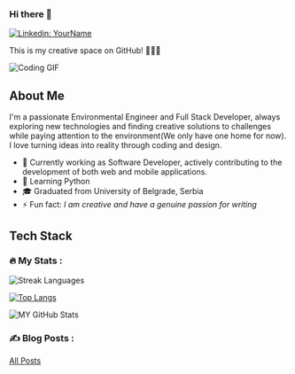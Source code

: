 ### Hi there 👋

[![Linkedin: YourName](https://img.shields.io/badge/-YourName-blue?style=flat-square&logo=Linkedin&logoColor=white&link=https://www.linkedin.com/in/yourlinkedin/)](https://www.linkedin.com/in/abiodun-idowu/)


This is my creative space on GitHub! 🚀🚀🚀

![Coding GIF](https://media.giphy.com/media/fwbZnTftCXVocKzfxR/giphy.gif)

## About Me

I'm a passionate Environmental Engineer and Full Stack Developer, always exploring new technologies and finding creative solutions to challenges while paying attention to the environment(We only have one home for now). I love turning ideas into reality through coding and design.

- 💼 Currently working as Software Developer, actively contributing to the development of both web and mobile applications.
- 🌱 Learning Python
- 🎓 Graduated from University of Belgrade, Serbia
- ⚡ Fun fact: *I am creative and have a genuine passion for writing*

## Tech Stack


### :fire: My Stats :

![Streak Languages](https://github-readme-streak-stats.herokuapp.com/?user=muskulee)

[![Top Langs](https://github-readme-stats.vercel.app/api/top-langs/?username=muskulee&layout=compact&theme=vision-friendly-dark)](https://github.com/muskulee/github-readme-stats)

![MY GitHub Stats](https://github-readme-stats.vercel.app/api?username=muskulee&show_icons=true&theme=radical)


### :writing_hand: Blog Posts :

 [All Posts](https://www.linkedin.com/in/abiodun-idowu/recent-activity/articles/)












<!--
**Muskulee/Muskulee** is a ✨ _special_ ✨ repository because its `README.md` (this file) appears on your GitHub profile.

Here are some ideas to get you started:

- 🔭 I’m currently working on ...
- 🌱 I’m currently learning ...
- 👯 I’m looking to collaborate on ...
- 🤔 I’m looking for help with ...
- 💬 Ask me about ...
- 📫 How to reach me: ...
- 😄 Pronouns: ...
- ⚡ Fun fact: ...
-->
